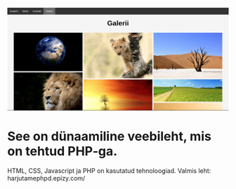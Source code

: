 ![Galerii](/images/galerii.png)
# See on dünaamiline veebileht, mis on tehtud PHP-ga.
HTML, CSS, Javascript ja PHP on kasutatud tehnoloogiad.
Valmis leht: harjutamephpd.epizy.com/
